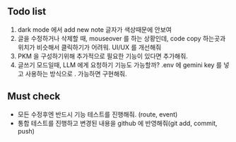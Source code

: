 ## Todo list
1. dark mode 에서 add new note 글자가 색상때문에 안보여 
2. 글을 수정하거나 삭제할 때, mouseover 를 하는 상황인데, code copy 하는곳과 위치가 비슷해서 클릭하기가 어려워. UI/UX 를 개선해줘 
3. PKM 을 구성하기위해 추가적으로 필요한 기능이 있다면 추가해줘. 
4. 글쓰기 모드일때, LLM 에게 요청하기 기능도 가능할까? .env 에 gemini key 를 넣고 사용하는 방식으로 .  가능하면 구현해줘. 

## Must check
- 모든 수정후엔 반드시 기능 테스트를 진행해줘. (route, event)
- 통합 테스트를 진행하고 변경된 내용을 github 에 반영해줘(git add, commit, push)
